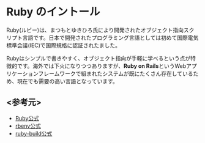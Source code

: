# Ruby のイントール

Ruby(ルビー)は、まつもとゆきひろ氏により開発されたオブジェクト指向スクリプト言語です。日本で開発されたプログラミング言語としては初めて国際電気標準会議(IEC)で国際規格に認証されたました。

Rubyはシンプルで書きやすく、オブジェクト指向が手軽に学べるという点が特徴的です。海外では下火になりつつありますが、**Ruby on Rails**というWebアプリケーションフレームワークで組まれたシステムが既にたくさん存在しているため、現在でも需要の高い言語となっています。

## <参考元>

- [Ruby公式](https://www.ruby-lang.org/ja/)
- [rbenv公式](https://github.com/rbenv/rbenv)
- [ruby-build公式](https://github.com/rbenv/ruby-build)
